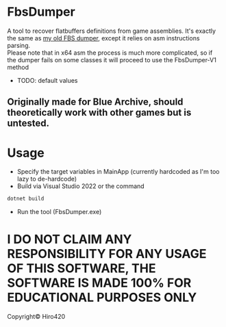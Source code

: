 # FbsDumper
A tool to recover flatbuffers definitions from game assemblies.
It's exactly the same as [my old FBS dumper](https://github.com/Hiro420/FbsDumper), except it relies on asm instructions parsing.\
Please note that in x64 asm the process is much more complicated, so if the dumper fails on some classes it will proceed to use the FbsDumper-V1 method

- TODO: default values

## Originally made for Blue Archive, should theoretically work with other games but is untested.

# Usage 
- Specify the target variables in MainApp (currently hardcoded as I'm too lazy to de-hardcode)
- Build via Visual Studio 2022 or the command
```bash
dotnet build
```
- Run the tool (FbsDumper.exe)

# I DO NOT CLAIM ANY RESPONSIBILITY FOR ANY USAGE OF THIS SOFTWARE, THE SOFTWARE IS MADE 100% FOR EDUCATIONAL PURPOSES ONLY

Copyright© Hiro420